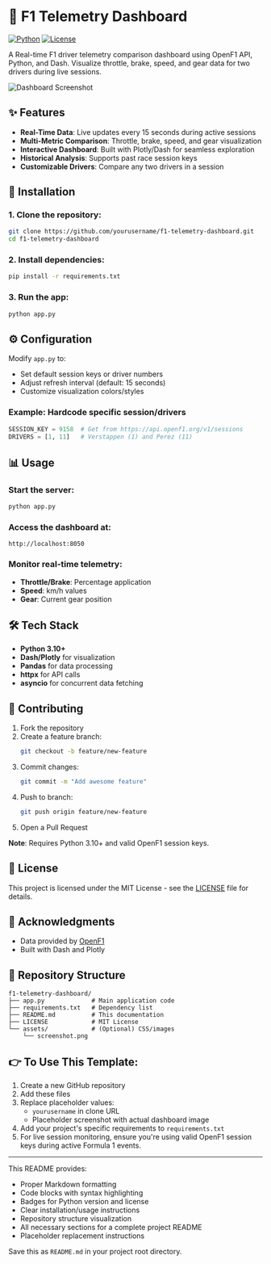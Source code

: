 # 🏁 F1 Telemetry Dashboard

[![Python](https://img.shields.io/badge/Python-3.10%2B-blue.svg)](https://www.python.org/)
[![License](https://img.shields.io/badge/License-MIT-green.svg)](https://opensource.org/licenses/MIT)

A Real-time F1 driver telemetry comparison dashboard using OpenF1 API, Python, and Dash. Visualize throttle, brake, speed, and gear data for two drivers during live sessions.

![Dashboard Screenshot](https://via.placeholder.com/800x400.png?text=F1+Telemetry+Dashboard+Preview)

## ✨ Features
- **Real-Time Data**: Live updates every 15 seconds during active sessions
- **Multi-Metric Comparison**: Throttle, brake, speed, and gear visualization
- **Interactive Dashboard**: Built with Plotly/Dash for seamless exploration
- **Historical Analysis**: Supports past race session keys
- **Customizable Drivers**: Compare any two drivers in a session

## 🚀 Installation
### 1. Clone the repository:
```bash
git clone https://github.com/yourusername/f1-telemetry-dashboard.git
cd f1-telemetry-dashboard
```

### 2. Install dependencies:
```bash
pip install -r requirements.txt
```

### 3. Run the app:
```bash
python app.py
```

## ⚙️ Configuration
Modify `app.py` to:
- Set default session keys or driver numbers
- Adjust refresh interval (default: 15 seconds)
- Customize visualization colors/styles

### Example: Hardcode specific session/drivers
```python
SESSION_KEY = 9158  # Get from https://api.openf1.org/v1/sessions
DRIVERS = [1, 11]   # Verstappen (1) and Perez (11)
```

## 📊 Usage
### Start the server:
```bash
python app.py
```

### Access the dashboard at:
```
http://localhost:8050
```

### Monitor real-time telemetry:
- **Throttle/Brake**: Percentage application
- **Speed**: km/h values
- **Gear**: Current gear position

## 🛠️ Tech Stack
- **Python 3.10+**
- **Dash/Plotly** for visualization
- **Pandas** for data processing
- **httpx** for API calls
- **asyncio** for concurrent data fetching

## 🤝 Contributing
1. Fork the repository
2. Create a feature branch:
   ```bash
   git checkout -b feature/new-feature
   ```
3. Commit changes:
   ```bash
   git commit -m "Add awesome feature"
   ```
4. Push to branch:
   ```bash
   git push origin feature/new-feature
   ```
5. Open a Pull Request

**Note**: Requires Python 3.10+ and valid OpenF1 session keys.

## 📝 License
This project is licensed under the MIT License - see the [LICENSE](LICENSE) file for details.

## 🙏 Acknowledgments
- Data provided by [OpenF1](https://api.openf1.org/)
- Built with Dash and Plotly

## 📂 Repository Structure
```
f1-telemetry-dashboard/
├── app.py             # Main application code
├── requirements.txt   # Dependency list
├── README.md          # This documentation
├── LICENSE            # MIT License
└── assets/            # (Optional) CSS/images
    └── screenshot.png
```

## 👉 To Use This Template:
1. Create a new GitHub repository
2. Add these files
3. Replace placeholder values:
   - `yourusername` in clone URL
   - Placeholder screenshot with actual dashboard image
4. Add your project's specific requirements to `requirements.txt`
5. For live session monitoring, ensure you're using valid OpenF1 session keys during active Formula 1 events.

---

This README provides:
- Proper Markdown formatting
- Code blocks with syntax highlighting
- Badges for Python version and license
- Clear installation/usage instructions
- Repository structure visualization
- All necessary sections for a complete project README
- Placeholder replacement instructions

Save this as `README.md` in your project root directory.

